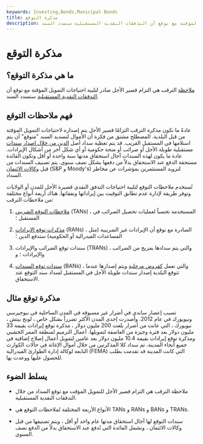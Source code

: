 ```yaml
---
keywords: Investing,Bonds,Municipal Bonds
title: مذكرة التوقع
description: ملاحظة الترقب هي التزام قصير الأجل صادر لتلبية احتياجات التمويل المؤقتة مع توقع أن التدفقات النقدية المستقبلية ستسدد السند.
---
```


# مذكرة التوقع
## ما هي مذكرة التوقع؟

[ملاحظة](/note) الترقب هي التزام قصير الأجل صادر لتلبية احتياجات التمويل المؤقتة مع توقع أن [التدفقات النقدية المستقبلية](/cashflow) ستسدد السند.

## فهم ملاحظات التوقع

عادةً ما تكون مذكرة الترقب التزامًا قصير الأجل يتم إصداره لاحتياجات التمويل المؤقتة من قبل البلدية. المصطلح مشتق من فكرة أن الأموال لتسديد السند "متوقع" أن يتم استلامها في المستقبل القريب. قد يتم تغطية سداد أصل [الدين من خلال إصدار](/principal) [سندات](/bond) مستقبلية طويلة الأجل أو ضرائب أو منحة حكومية أو أي شكل آخر من أشكال الإيرادات. عادة ما يكون لهذه السندات آجال استحقاق مدتها سنة واحدة أو أقل وتكون الفائدة مستحقة الدفع عند الاستحقاق بدلاً من دفعها بشكل نصف سنوي. يتم تصنيف السندات من قبل [وكالات الائتمان](/credit-agency) (S&P و Moody's) لتزويد المستثمرين بمؤشرات عن مخاطر السداد.

تُستخدم ملاحظات التوقع لتلبية احتياجات التدفق النقدي قصيرة الأجل للمدن أو الولايات وتوفر طريقة لإدارة عدم تطابق التوقيت بين إيراداتها ونفقاتها. هناك أربعة أنواع مختلفة من ملاحظات الترقب:

1. [ملاحظات التوقع الضريبي](/tan) (TANs) ، المستخدمة تحسباً لعمليات تحصيل الضرائب في المستقبل ؛

1. [مذكرات توقع الإيرادات](/ran) (RANs) ، الصادرة مع توقع أن الإيرادات غير الضريبية (مثل المساعدات الفيدرالية أو الحكومية) ستدفع الدين ؛

1. سندات توقع الضرائب والإيرادات (TRANs) ، والتي يتم سدادها بمزيج من الضرائب والإيرادات ؛ و

1. [سندات توقع السندات](/bondanticipationnote) (BANs) ، والتي تعمل [كقروض مرحلية](/bridgeloan) ويتم إصدارها عندما تتوقع البلدية إصدار سندات طويلة الأجل في المستقبل لسداد سند التوقع عند الاستحقاق.

## مذكرة توقع مثال

تسبب إعصار ساندي في أضرار غير مسبوقة في المدن الساحلية في نيوجيرسي ونيويورك في عام 2012. وأصدرت إحدى المدن الأكثر تضرراً بشكل خاص ، لونج بيتش ، نيويورك ، التي عانت من أضرار بلغت 200 مليون دولار ، مذكرة توقع إيرادات بقيمة 33 مليون دولار بعد فترة وجيزة من العاصفة لتمويلها. أعمال الترميم لمنطقة الممر الخشبي ومذكرة توقع إيرادات بقيمة 10.4 مليون دولار بعد عامين لتمويل أعمال إصلاح إضافية في جميع أنحاء المدينة. تم سداد كلا المذكرتين من خلال أموال الإغاثة في حالات الكوارث التابعة لوكالة إدارة الطوارئ الفيدرالية (FEMA) التي كانت المدينة قد تقدمت بطلب للحصول عليها ووعدت بها.

## يسلط الضوء

- ملاحظة الترقب هي التزام قصير الأجل للتمويل المؤقت مع توقع السداد من خلال التدفقات النقدية المستقبلية.

- الأنواع الأربعة المختلفة لملاحظات التوقع هي TANs و RANs و BANs و TRANs.

- سندات التوقع لها آجال استحقاق مدتها عام واحد أو أقل ، ويتم تصنيفها من قبل وكالات الائتمان ، وتشمل الفائدة التي تُدفع عند الاستحقاق بدلاً من الدفع نصف السنوي.

